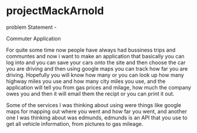 # projectMackArnold

problem Statement - 

Commuter Application

For quite some time now people have always had bussiness trips and communtes
and now i want to make an application that basically you can log into and 
you can save your cars onto the site and then choose the car you 
are driving and then using google maps you can track how far you are driving.
Hopefully you will know how many or you can look up how many highway miles you use and
how many city miles you use, and the application will tell you from gas prices and milage,
how much the company owes you and then it will email them the recipt or you can print it out.

Some of the services I was thinking about using were things like google maps for
mapping out where you went and how far you went, and another one I was thinking about was edmunds, 
edmunds is an API that you use to get all vehicle information, from pictures to gas mileage.